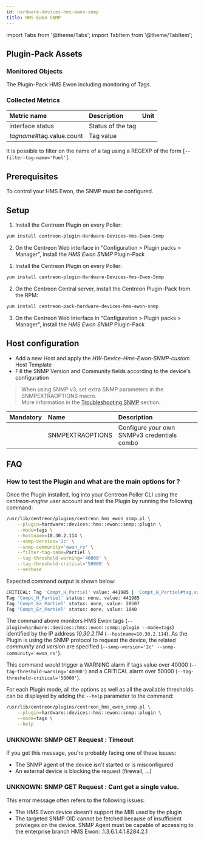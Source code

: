 ```yaml
---
id: hardware-devices-hms-ewon-snmp
title: HMS Ewon SNMP
---
```

import Tabs from '@theme/Tabs';
import TabItem from '@theme/TabItem';


## Plugin-Pack Assets

### Monitored Objects

The Plugin-Pack HMS Ewon including monitoring of Tags.

### Collected Metrics

<Tabs groupId="sync">
<TabItem value="Tags" label="Tags">

| Metric name                | Description        | Unit |
| :------------------------- | :----------------- | :--- |
| interface status           | Status of the tag  |      |
| *tagname*#tag.value.count  | Tag value          |      |

It is possible to filter on the name of a tag using a REGEXP of the form [```--filter-tag-name='Fuel'```].

</TabItem>
</Tabs>

## Prerequisites

To control your HMS Ewon, the SNMP must be configured.

## Setup

<Tabs groupId="sync">
<TabItem value="Online License" label="Online License">

1. Install the Centreon Plugin on every Poller:

```bash
yum install centreon-plugin-Hardware-Devices-Hms-Ewon-Snmp
```

2. On the Centreon Web interface in "Configuration > Plugin packs > Manager", install the *HMS Ewon SNMP* Plugin-Pack

</TabItem>
<TabItem value="Offline License" label="Offline License">

1. Install the Centreon Plugin on every Poller:

```bash
yum install centreon-plugin-Hardware-Devices-Hms-Ewon-Snmp
```

2. On the Centreon Central server, install the Centreon Plugin-Pack from the RPM:

```bash
yum install centreon-pack-hardware-devices-hms-ewon-snmp
```

3. On the Centreon Web interface in "Configuration > Plugin packs > Manager", install the *HMS Ewon SNMP* Plugin-Pack

</TabItem>
</Tabs>

## Host configuration 

* Add a new Host and apply the *HW-Device-Hms-Ewon-SNMP-custom* Host Template
* Fill the SNMP Version and Community fields according to the device's configuration

> When using SNMP v3, set extra SNMP parameters in the SNMPEXTRAOPTIONS macro. <br/>
> More information in the [Troubleshooting SNMP](../getting-started/how-to-guides/troubleshooting-plugins.md#snmpv3-options-mapping) section.

| Mandatory | Name             | Description                                    |
| :-------- | :--------------- | :--------------------------------------------- |
|           | SNMPEXTRAOPTIONS | Configure your own SNMPv3 credentials combo    |

## FAQ

### How to test the Plugin and what are the main options for ?

Once the Plugin installed, log into your Centreon Poller CLI using the *centreon-engine* user account 
and test the Plugin by running the following command:

```bash
/usr/lib/centreon/plugins/centreon_hms_ewon_snmp.pl \
    --plugin=hardware::devices::hms::ewon::snmp::plugin \
    --mode=tags \
    --hostname=10.30.2.114 \
    --snmp-version='2c' \
    --snmp-community='ewon_ro' \
    --filter-tag-name=Partiel \
    --tag-threshold-warning='40000' \
    --tag-threshold-critical='50000' \
    --verbose
```

Expected command output is shown below: 

```bash
CRITICAL: Tag 'Compt_H_Partiel' value: 441985 | 'Compt_H_Partiel#tag.value.count'=441985;0:40000;0:50000;; 'Compt_Ea_Partiel#tag.value.count'=20507;0:40000;0:50000;; 'Compt_Er_Partiel#tag.value.count'=1040;0:40000;0:50000;;
Tag 'Compt_H_Partiel' status: none, value: 441985
Tag 'Compt_Ea_Partiel' status: none, value: 20507
Tag 'Compt_Er_Partiel' status: none, value: 1040
```

The command above monitors HMS Ewon tags (```--plugin=hardware::devices::hms::ewon::snmp::plugin --mode=tags```) identified
by the IP address *10.30.2.114* (```--hostname=10.30.2.114```). As the Plugin is using the SNMP protocol to request the device, the related
*community* and *version* are specified (```--snmp-version='2c' --snmp-community='ewon_ro'```).

This command would trigger a WARNING alarm if tags value over 40000 
(```--tag-threshold-warning='40000'```) and a CRITICAL alarm over 50000 (```--tag-threshold-critical='50000'```).

For each Plugin mode, all the options as well as all the available thresholds can be displayed by adding the ```--help```
parameter to the command:

```bash
/usr/lib/centreon/plugins/centreon_hms_ewon_snmp.pl \
    --plugin=hardware::devices::hms::ewon::snmp::plugin \
    --mode=tags \
    --help
```

### UNKNOWN: SNMP GET Request : Timeout

If you get this message, you're probably facing one of these issues: 
* The SNMP agent of the device isn't started or is misconfigured 
* An external device is blocking the request (firewall, ...)

### UNKNOWN: SNMP GET Request : Cant get a single value.

This error message often refers to the following issues: 
  - The HMS Ewon device doesn't support the MIB used by the plugin
  - The targeted SNMP OID cannot be fetched because of insufficient privileges on the device. 
    SNMP Agent must be capable of accessing to the enterprise branch HMS Ewon: .1.3.6.1.4.1.8284.2.1
